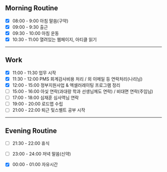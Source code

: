 ## Morning Routine
- [x] 08:00 - 9:00 아침 말씀(구약)
- [x] 09:00 - 9:30 출근
- [x] 09:30 - 10:00 아침 운동
- [x] 10:30 - 11:00 열려있는 웹페이지, 아티클 읽기
***
## Work
- [x] 11:00 - 11:30 업무 시작
- [x] 11:30 - 12:00 PMS 회계감사비용 처리 / 외 이메일 등 연락처리(나리님)
- [x] 12:00 - 15:00 정부지원사업 & 엑셀러레이팅 프로그램 정리
- [ ] 15:00 - 16:00 아싳 연락(과대랑 학과 선생님께도 연락) / 비대면 연락(주임님)
- [ ] 17:00 - 18:00 심재훈 심사역님 연락
- [ ] 19:00 - 20:00 로드맵 수립
- [ ] 21:00 - 22:00 퇴근 및스벨트 공부 시작
***
## Evening Routine 
- [ ] 21:30 - 22:00 휴식
- [ ] 23:00 - 24:00 저녁 말씀(신약)
- [x] 00:00 - 01:00 자유시간

